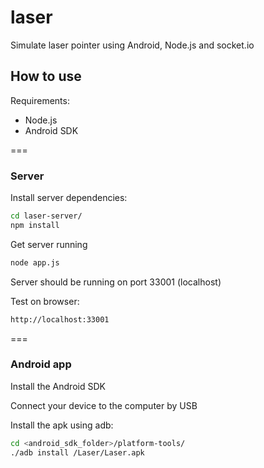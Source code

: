 laser
=====

Simulate laser pointer using Android, Node.js and socket.io

## How to use

Requirements:

* Node.js
* Android SDK

===

### Server

Install server dependencies:

```bash
cd laser-server/
npm install
```

Get server running

```bash
node app.js
```

Server should be running on port 33001 (localhost)

Test on browser:

```bash
http://localhost:33001
```
===

### Android app

Install the Android SDK

Connect your device to the computer by USB

Install the apk using adb:

```bash
cd <android_sdk_folder>/platform-tools/
./adb install /Laser/Laser.apk
```

